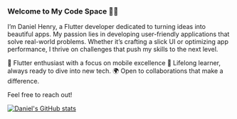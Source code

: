 ### Welcome to My Code Space 👨‍💻

I’m Daniel Henry, a Flutter developer dedicated to turning ideas into beautiful apps. My passion lies in developing user-friendly applications that solve real-world problems. Whether it’s crafting a slick UI or optimizing app performance, I thrive on challenges that push my skills to the next level.

📱 Flutter enthusiast with a focus on mobile excellence
🧠 Lifelong learner, always ready to dive into new tech.
🌍 Open to collaborations that make a difference.

Feel free to reach out!

[![Daniel's GitHub stats](https://github-readme-stats.vercel.app/api?username=danielkachi)](https://github.com/anuraghazra/github-readme-stats)


